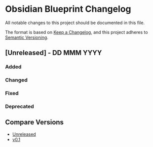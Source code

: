 # Obsidian Blueprint Changelog

All notable changes to this project should be documented in this file.

The format is based on [Keep a Changelog](https://keepachangelog.com/en/1.1.0/),
and this project adheres to [Semantic Versioning](https://semver.org/spec/v2.0.0.html).

## [Unreleased] - DD MMM YYYY

### Added

### Changed

### Fixed

### Deprecated

## Compare Versions

- [Unreleased](https://github.com/SanParraguez/ObsidianBlueprint/compare/v0.1...HEAD)
- [v0.1](https://github.com/SanParraguez/ObsidianBlueprint/compare/v0.0...v0.1)

